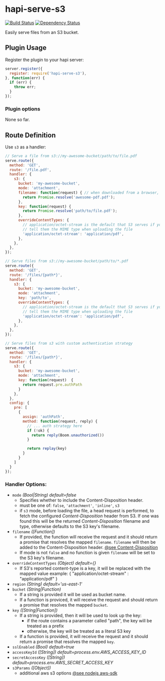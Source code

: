 # hapi-serve-s3

[![Build Status](https://travis-ci.org/bjyoungblood/hapi-serve-s3.svg?branch=master)](https://travis-ci.org/bjyoungblood/hapi-serve-s3)
[![Dependency Status](https://david-dm.org/bjyoungblood/hapi-serve-s3.svg)](https://david-dm.org/bjyoungblood/hapi-serve-s3)

Easily serve files from an S3 bucket.

## Plugin Usage

Register the plugin to your hapi server:

```javascript
server.register({
  register: require('hapi-serve-s3'),
}, function(err) {
  if (err) {
    throw err;
  }
});
```

### Plugin options

None so far.

## Route Definition

Use `s3` as a handler:

```javascript
// Serve a file from s3://my-awesome-bucket/path/to/file.pdf
serve.route({
  method: 'GET',
  route: '/file.pdf',
  handler: {
    s3: {
      bucket: 'my-awesome-bucket',
      mode: 'attachment',
      filename: function(request) { // when downloaded from a browser, this will be the recommended download name
        return Promise.resolve('awesome-pdf.pdf');
      },
      key: function(request) {
        return Promise.resolve('path/to/file.pdf');
      },
      overrideContentTypes: {
        // application/octet-stream is the default that S3 serves if you don't
        // tell them the MIME type when uploading the file
        'application/octet-stream': 'application/pdf',
      },
    },
  },
});
```

```javascript
// Serve files from s3://my-awesome-bucket/path/to/*.pdf
serve.route({
  method: 'GET',
  route: '/files/{path*}',
  handler: {
    s3: {
      bucket: 'my-awesome-bucket',
      mode: 'attachment',
      key: 'path/to',
      overrideContentTypes: {
        // application/octet-stream is the default that S3 serves if you don't
        // tell them the MIME type when uploading the file
        'application/octet-stream': 'application/pdf',
      },
    },
  },
});
```

```javascript
// Serve files from s3 with custom authentication strategy
serve.route({
  method: 'GET',
  route: '/files/{path*}',
  handler: {
    s3: {
      bucket: 'my-awesome-bucket',
      mode: 'attachment',
      key: function(request)  {
        return request.pre.authPath
      }
    },
  },
  config: {
    pre: [
      {
        assign: 'authPath',
        method: function(request, reply) {
          // ... auth strategy here
          if (!ok) {
            return reply(Boom.unauthorized())
          }

          return replay(key)
        }
      }
    ]
  }
});
```

### Handler Options:

- `mode` *(Bool|String) default=false*
    - Specifies whether to include the Content-Disposition header.
    - must be one of: `false`, `'attachment'`, `'inline'`, `s3`
    - if `s3` mode, before loading the file, a head request is performed, to
      fetch the configured *Content-Disposition* header from S3. If one was found
      this will be the returned *Content-Disposition* filename and type, otherwise
      defaults to the S3 key's filename.
- `filename` *([Function])*
    - If provided, the function will receive the request and it should return a promise
      that resolves the mapped `filename`. `filename` will then be added to the
      Content-Disposition header. [@see Content-Disposition](https://www.w3.org/Protocols/rfc2616/rfc2616-sec19.html#sec19.5.1)
    - If mode is not `false` and no function is given `filename` will be set to the S3 key's filename.
- `overrideContentTypes` *(Object) default={}*
    - If S3's reported content-type is a key, it will be replaced with the mapped value
      example: { "application/octet-stream" : "application/pdf" }
- `region` *(String) default='us-east-1'*
- `bucket` *(String|Function)*
    - If a string is provided it will be used as bucket name.
    - If a function is proviced, it will receive the request and should return
      a promise that resolves the mapped `bucket`.
- `key` *([String|Function])*
    - If a string is provided, then it will be used to look up the key:
        - if the route contains a parameter called "path", the key will be treated as a prefix
        - otherwise, the key will be treated as a literal S3 key
    - If a function is provided, it will receive the request and it should return a promise
      that resolves the mapped `key`.
- `sslEnabled` *(Bool) default=true*
- `accessKeyId` *([String]) default=process.env.AWS_ACCESS_KEY_ID*
- `secretAccessKey` *([String]) default=process.env.AWS_SECRET_ACCESS_KEY*
- `s3Params` *([Object])*
    - additional aws s3 options [@see nodejs aws-sdk](http://docs.aws.amazon.com/AWSJavaScriptSDK/latest/AWS/S3.html#constructor-property)
